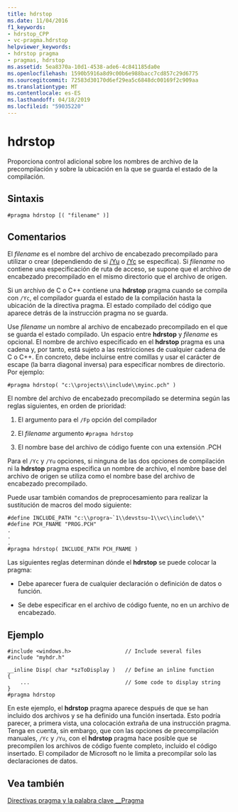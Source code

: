 ```yaml
---
title: hdrstop
ms.date: 11/04/2016
f1_keywords:
- hdrstop_CPP
- vc-pragma.hdrstop
helpviewer_keywords:
- hdrstop pragma
- pragmas, hdrstop
ms.assetid: 5ea8370a-10d1-4538-ade6-4c841185da0e
ms.openlocfilehash: 1590b5916a8d9c00b6e988bacc7cd857c29d6775
ms.sourcegitcommit: 72583d30170d6ef29ea5c6848dc00169f2c909aa
ms.translationtype: MT
ms.contentlocale: es-ES
ms.lasthandoff: 04/18/2019
ms.locfileid: "59035220"
---
```

# <a name="hdrstop"></a>hdrstop
Proporciona control adicional sobre los nombres de archivo de la precompilación y sobre la ubicación en la que se guarda el estado de la compilación.

## <a name="syntax"></a>Sintaxis

```
#pragma hdrstop [( "filename" )]
```

## <a name="remarks"></a>Comentarios

El *filename* es el nombre del archivo de encabezado precompilado para utilizar o crear (dependiendo de si [/Yu](../build/reference/yu-use-precompiled-header-file.md) o [/Yc](../build/reference/yc-create-precompiled-header-file.md) se especifica). Si *filename* no contiene una especificación de ruta de acceso, se supone que el archivo de encabezado precompilado en el mismo directorio que el archivo de origen.

Si un archivo de C o C++ contiene una **hdrstop** pragma cuando se compila con `/Yc`, el compilador guarda el estado de la compilación hasta la ubicación de la directiva pragma. El estado compilado del código que aparece detrás de la instrucción pragma no se guarda.

Use *filename* un nombre al archivo de encabezado precompilado en el que se guarda el estado compilado. Un espacio entre **hdrstop** y *filename* es opcional. El nombre de archivo especificado en el **hdrstop** pragma es una cadena y, por tanto, está sujeto a las restricciones de cualquier cadena de C o C++. En concreto, debe incluirse entre comillas y usar el carácter de escape (la barra diagonal inversa) para especificar nombres de directorio. Por ejemplo:

```
#pragma hdrstop( "c:\\projects\\include\\myinc.pch" )
```

El nombre del archivo de encabezado precompilado se determina según las reglas siguientes, en orden de prioridad:

1. El argumento para el `/Fp` opción del compilador

2. El *filename* argumento `#pragma hdrstop`

3. El nombre base del archivo de código fuente con una extensión .PCH

Para el `/Yc` y `/Yu` opciones, si ninguna de las dos opciones de compilación ni la **hdrstop** pragma especifica un nombre de archivo, el nombre base del archivo de origen se utiliza como el nombre base del archivo de encabezado precompilado.

Puede usar también comandos de preprocesamiento para realizar la sustitución de macros del modo siguiente:

```
#define INCLUDE_PATH "c:\\progra~`1\\devstsu~1\\vc\\include\\"
#define PCH_FNAME "PROG.PCH"
.
.
.
#pragma hdrstop( INCLUDE_PATH PCH_FNAME )
```

Las siguientes reglas determinan dónde el **hdrstop** se puede colocar la pragma:

- Debe aparecer fuera de cualquier declaración o definición de datos o función.

- Se debe especificar en el archivo de código fuente, no en un archivo de encabezado.

## <a name="example"></a>Ejemplo

```
#include <windows.h>                 // Include several files
#include "myhdr.h"

__inline Disp( char *szToDisplay )   // Define an inline function
{
    ...                              // Some code to display string
}
#pragma hdrstop
```

En este ejemplo, el **hdrstop** pragma aparece después de que se han incluido dos archivos y se ha definido una función insertada. Esto podría parecer, a primera vista, una colocación extraña de una instrucción pragma. Tenga en cuenta, sin embargo, que con las opciones de precompilación manuales, `/Yc` y `/Yu`, con el **hdrstop** pragma hace posible que se precompilen los archivos de código fuente completo, incluido el código insertado. El compilador de Microsoft no le limita a precompilar solo las declaraciones de datos.

## <a name="see-also"></a>Vea también

[Directivas pragma y la palabra clave __Pragma](../preprocessor/pragma-directives-and-the-pragma-keyword.md)
